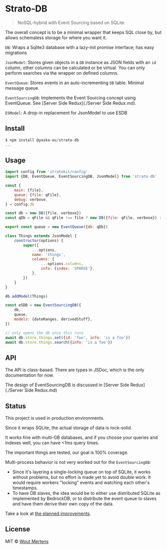 # Strato-DB

> NoSQL-hybrid with Event Sourcing based on SQLite

The overall concept is to be a minimal wrapper that keeps SQL close by, but allows schemaless storage for where you want it.

`DB`: Wraps a Sqlite3 database with a lazy-init promise interface; has easy migrations

`JsonModel`: Stores given objects in a `DB` instance as JSON fields with an `id` column, other columns can be calculated or be virtual. You can only perform searches via the wrapper on defined columns.

`EventQueue`: Stores events in an auto-incrementing `DB` table. Minimal message queue.

`EventSourcingDB`: Implements the Event Sourcing concept using EventQueue. See [Server Side Redux](./Server Side Redux.md).

`ESModel`: A drop-in replacement for JsonModel to use ESDB

## Install

```js
$ npm install @yaska-eu/strato-db
...
```

## Usage

```js
import config from 'stratokit/config'
import {DB, EventQueue, EventSourcingDB, JsonModel} from 'strato-db'

const {
	main: {file},
	queue: {file: qFile},
	debug: verbose,
} = config.db

const db = new DB({file, verbose})
const qDb = qFile && qFile !== file ? new DB({file: qFile, verbose}) : db

export const queue = new EventQueue({db: qDb})

class Things extends JsonModel {
	constructor(options) {
		super({
			...options,
			name: 'things',
			columns: {
				...options.columns,
				info: {index: 'SPARSE'},
			},
		})
	}
}

db.addModel(Things)

const eSDB = new EventSourcingDB({
	db,
	queue,
	models: {dateRanges, derivedStuff},
})

// only opens the db once this runs
await db.store.things.set({id: 'foo', info: 'is a foo'})
await db.store.things.search({info: 'is a foo'})
```

## API

The API is class-based. There are types in JSDoc, which is the only documentation for now.

The design of EventSourcingDB is discussed in [Server Side Redux](./Server Side Redux.md)

## Status

This project is used in production environments.

Since it wraps SQLite, the actual storage of data is rock-solid.

It works fine with multi-GB databases, and if you choose your queries and indexes well, you can have <1ms query times.

The important things are tested, our goal is 100% coverage.

Multi-process behavior is not very worked out for the `EventSourcingDB`:

- Since it's layering a single-locking queue on top of SQLite, it works without problems, but no effort is made yet to avoid double work. It would require workers "locking" events and watching each other's timestamps.
- To have DB slaves, the idea would be to either use distributed SQLite as implemented by BedrockDB, or to distribute the event queue to slaves and have them derive their own copy of the data.

Take a look at [the planned improvements](./TODO.md).

## License

MIT © [Wout Mertens](https://stratokit.io)
